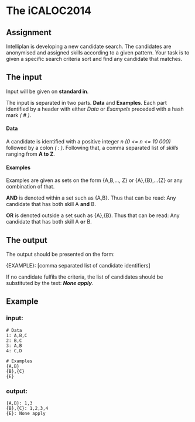 # The iCALOC2014

## Assignment
Intelliplan is developing a new candidate search. The candidates are anonymised and assigned skills according to a given pattern.
Your task is to given a specific search criteria sort and find any candidate that matches.

## The input
Input will be given on **standard in**.

The input is separated in two parts. **Data** and **Examples**.
Each part identified by a header with either *Data* or *Exampels* preceded with a hash mark *( # )*.

#### Data
A candidate is identified with a positive integer *n (0 <= n <= 10 000)* followed by a colon *( : )*.
Following that, a comma separated list of *skills* ranging from **A to Z**.

#### Examples
Examples are given as sets on the form {A,B,..., Z} or {A},{B},...{Z} or any combination of that.

**AND** is denoted within a set such as {A,B}. Thus that can be read: Any candidate that has both skill A **and** B.

**OR** is denoted outside a set such as {A},{B}. Thus that can be read: Any candidate that has both skill A **or** B.


## The output
The output should be presented on the form:

{EXAMPLE}: [comma separated list of candidate identifiers]

If no candidate fulfils the criteria, the list of candidates should be substituted by the text: **_None apply_**.

## Example

### input:
```
# Data
1: A,B,C
2: B,C
3: A,B
4: C,D

# Examples
{A,B}
{B},{C}
{E}
```

### output:
```
{A,B}: 1,3
{B},{C}: 1,2,3,4
{E}: None apply
```
